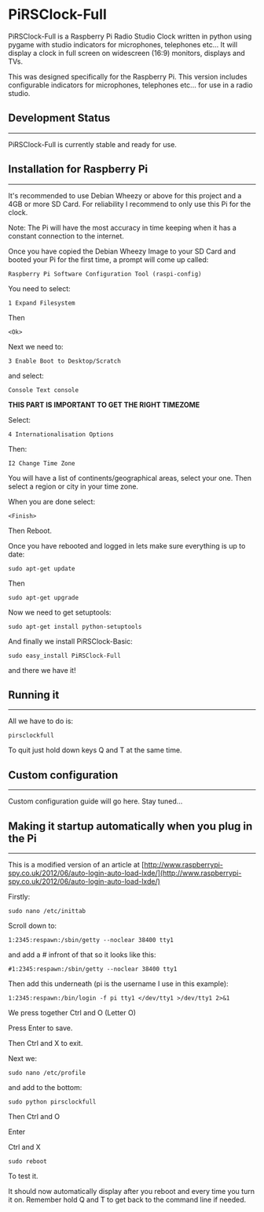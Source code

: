 PiRSClock-Full
==============

PiRSClock-Full is a Raspberry Pi Radio Studio Clock written in python using pygame with studio indicators for microphones, telephones etc... It will display a clock in full screen on widescreen (16:9) monitors, displays and TVs.

This was designed specifically for the Raspberry Pi. This version includes configurable indicators for microphones, telephones etc... for use in a radio studio.

## Development Status

***

PiRSClock-Full is currently stable and ready for use.

## Installation for Raspberry Pi

***

It's recommended to use Debian Wheezy or above for this project and a 4GB or more SD Card.
For reliability I recommend to only use this Pi for the clock.

Note: The Pi will have the most accuracy in time keeping when it has a constant connection to the internet.

Once you have copied the Debian Wheezy Image to your SD Card and booted your Pi for the first time, a prompt will come up called:
    
    Raspberry Pi Software Configuration Tool (raspi-config)

You need to select:

    1 Expand Filesystem
Then

    <Ok>

Next we need to:

    3 Enable Boot to Desktop/Scratch

and select:

    Console Text console

**THIS PART IS IMPORTANT TO GET THE RIGHT TIMEZOME**

Select:

    4 Internationalisation Options

Then:

    I2 Change Time Zone

You will have a list of continents/geographical areas, select your one. Then select a region or city in your time zone.

When you are done select:

    <Finish>
    
Then Reboot.

Once you have rebooted and logged in lets make sure everything is up to date:

    sudo apt-get update
    
Then

    sudo apt-get upgrade
    
Now we need to get setuptools:

    sudo apt-get install python-setuptools
    
And finally we install PiRSClock-Basic:

    sudo easy_install PiRSClock-Full
    
and there we have it!

## Running it

***

All we have to do is:

    pirsclockfull
    
To quit just hold down keys Q and T at the same time.

## Custom configuration

***

Custom configuration guide will go here. Stay tuned...

## Making it startup automatically when you plug in the Pi

***

This is a modified version of an article at [http://www.raspberrypi-spy.co.uk/2012/06/auto-login-auto-load-lxde/](http://www.raspberrypi-spy.co.uk/2012/06/auto-login-auto-load-lxde/)

Firstly:

    sudo nano /etc/inittab
    
Scroll down to:

    1:2345:respawn:/sbin/getty --noclear 38400 tty1
    
and add a # infront of that so it looks like this:

    #1:2345:respawn:/sbin/getty --noclear 38400 tty1
    
Then add this underneath (pi is the username I use in this example):

    1:2345:respawn:/bin/login -f pi tty1 </dev/tty1 >/dev/tty1 2>&1
    
We press together Ctrl and O (Letter O)

Press Enter to save.

Then Ctrl and X to exit.

Next we:

    sudo nano /etc/profile
    
and add to the bottom:

    sudo python pirsclockfull

Then Ctrl and O

Enter

Ctrl and X

    sudo reboot
    
To test it.
    
It should now automatically display after you reboot and every time you turn it on. Remember hold Q and T to get back to the command line if needed.
